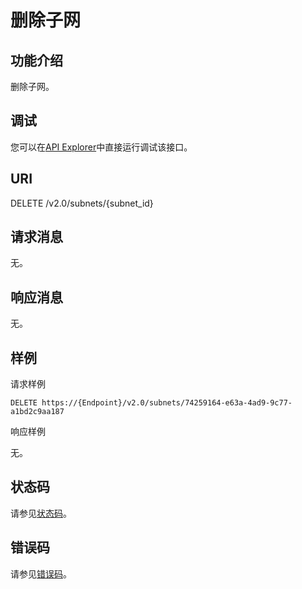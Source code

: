 # 删除子网<a name="vpc_subnet02_0005"></a>

## 功能介绍<a name="section2581871"></a>

删除子网。

## 调试<a name="section1062181918110"></a>

您可以在[API Explorer](https://apiexplorer.developer.huaweicloud.com/apiexplorer/doc?product=VPC&version=v2&api=NeutronDeleteSubnet)中直接运行调试该接口。

## URI<a name="section23236845"></a>

DELETE /v2.0/subnets/\{subnet\_id\}

## 请求消息<a name="section3136315"></a>

无。

## 响应消息<a name="section28226836"></a>

无。

## 样例<a name="section52714937"></a>

请求样例

```
DELETE https://{Endpoint}/v2.0/subnets/74259164-e63a-4ad9-9c77-a1bd2c9aa187
```

响应样例

无。

## 状态码<a name="section10470352390"></a>

请参见[状态码](状态码.md)。

## 错误码<a name="section85821649202813"></a>

请参见[错误码](错误码.md)。

